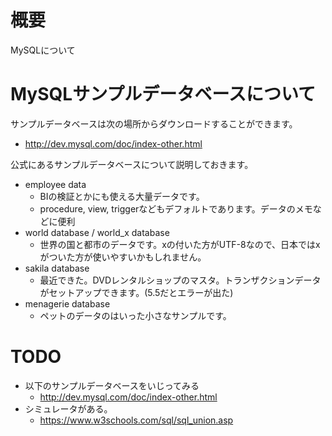 # 概要
MySQLについて

# MySQLサンプルデータベースについて
サンプルデータベースは次の場所からダウンロードすることができます。
- http://dev.mysql.com/doc/index-other.html

公式にあるサンプルデータベースについて説明しておきます。
- employee data
  - BIの検証とかにも使える大量データです。
  - procedure, view, triggerなどもデフォルトであります。データのメモなどに便利
- world database / world\_x database
  - 世界の国と都市のデータです。xの付いた方がUTF-8なので、日本ではxがついた方が使いやすいかもしれません。
- sakila database
  - 最近できた。DVDレンタルショップのマスタ。トランザクションデータがセットアップできます。(5.5だとエラーが出た)
- menagerie database
  - ペットのデータのはいった小さなサンプルです。

# TODO
- 以下のサンプルデータベースをいじってみる
  - http://dev.mysql.com/doc/index-other.html
- シミュレータがある。
  - https://www.w3schools.com/sql/sql_union.asp
